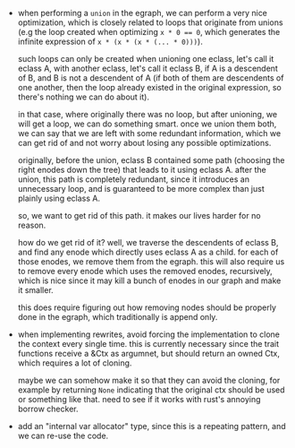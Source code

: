 - when performing a `union` in the egraph, we can perform a very nice optimization, which is closely related to loops that originate from unions (e.g the loop created when optimizing `x * 0 == 0`, which generates the infinite expression of `x * (x * (x * (... * 0)))`).

  such loops can only be created when unioning one eclass, let's call it eclass A, with another eclass, let's call it eclass B, if A is a descendent of B, and B is not a descendent of A (if both of them are descendents of one another, then the loop already existed in the original expression, so there's nothing we can do about it).

  in that case, where originally there was no loop, but after unioning, we will get a loop, we can do something smart.
  once we union them both, we can say that we are left with some redundant information, which we can get rid of and not worry about losing any possible optimizations.

  originally, before the union, eclass B contained some path (choosing the right enodes down the tree) that leads to it using eclass A.
  after the union, this path is completely redundant, since it introduces an unnecessary loop, and is guaranteed to be more complex than just plainly using eclass A.

  so, we want to get rid of this path. it makes our lives harder for no reason.

  how do we get rid of it? well, we traverse the descendents of eclass B, and find any enode which directly uses eclass A as a child.
  for each of those enodes, we remove them from the egraph. this will also require us to remove every enode which uses the removed enodes, recursively, which is nice since it may kill a bunch of enodes in our graph and make it smaller.

  this does require figuring out how removing nodes should be properly done in the egraph, which traditionally is append only.

- when implementing rewrites, avoid forcing the implementation to clone the context every single time. this is currently necessary since the trait functions receive a &Ctx as argumnet, but should return an owned Ctx, which requires a lot of cloning.

  maybe we can somehow make it so that they can avoid the cloning, for example by returning `None` indicating that the original ctx should be used or something like that. need to see if it works with rust's annoying borrow checker.

- add an "internal var allocator" type, since this is a repeating pattern, and we can re-use the code.
